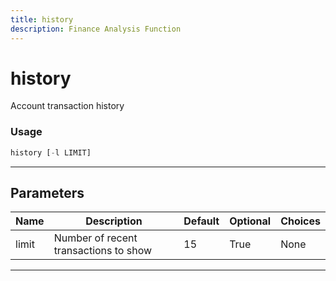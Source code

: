 ```yaml
---
title: history
description: Finance Analysis Function
---
```


# history

Account transaction history

### Usage

```python
history [-l LIMIT]
```

---

## Parameters

| Name | Description | Default | Optional | Choices |
| ---- | ----------- | ------- | -------- | ------- |
| limit | Number of recent transactions to show | 15 | True | None |

---
